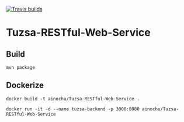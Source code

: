 [![Travis builds](https://travis-ci.org/ainochu/Tuzsa-RESTful-Web-Service.svg?branch=master)](https://travis-ci.org/ainochu/Tuzsa-RESTful-Web-Service)

# Tuzsa-RESTful-Web-Service

## Build

```
mvn package
```

## Dockerize

```
docker build -t ainochu/Tuzsa-RESTful-Web-Service .

docker run -it -d --name tuzsa-backend -p 3000:8080 ainochu/Tuzsa-RESTful-Web-Service
```

